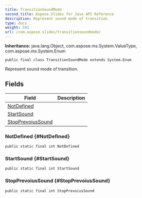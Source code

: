 ```yaml
---
title: TransitionSoundMode
second_title: Aspose.Slides for Java API Reference
description: Represent sound mode of transition.
type: docs
weight: 591
url: /com.aspose.slides/transitionsoundmode/
---
```

**Inheritance:**
java.lang.Object, com.aspose.ms.System.ValueType, com.aspose.ms.System.Enum
```
public final class TransitionSoundMode extends System.Enum
```

Represent sound mode of transition.
## Fields

| Field | Description |
| --- | --- |
| [NotDefined](#NotDefined) |  |
| [StartSound](#StartSound) |  |
| [StopPrevoiusSound](#StopPrevoiusSound) |  |
### NotDefined {#NotDefined}
```
public static final int NotDefined
```




### StartSound {#StartSound}
```
public static final int StartSound
```




### StopPrevoiusSound {#StopPrevoiusSound}
```
public static final int StopPrevoiusSound
```




